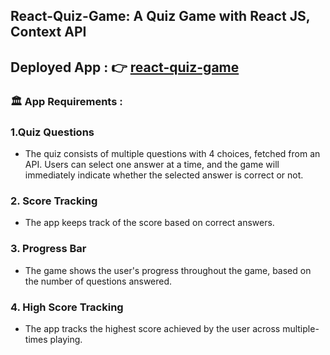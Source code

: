 ## React-Quiz-Game: A Quiz Game with React JS, Context API
## Deployed App : 👉 [react-quiz-game](https://the-react-quiz-game.netlify.app/)
### 🏛 App Requirements :
### 1.Quiz Questions
- The quiz consists of multiple questions with 4 choices, fetched from an API. Users can select one answer at a time, and the game will immediately indicate whether the selected answer is correct or not. 
### 2. Score Tracking
- The app keeps track of the score based on correct answers.
### 3. Progress Bar 
- The game shows the user's progress throughout the game, based on the number of questions answered.
### 4. High Score Tracking
- The app tracks the highest score achieved by the user across multiple-times playing.
